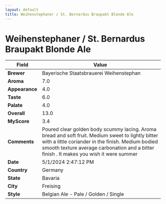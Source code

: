```yaml
---
layout: default
title: Weihenstephaner / St. Bernardus Braupakt Blonde Ale
---
```


# Weihenstephaner / St. Bernardus Braupakt Blonde Ale

| Field         | Value                                                                                                   |
|---------------|---------------------------------------------------------------------------------------------------------|
| **Brewer**    | Bayerische Staatsbrauerei Weihenstephan                                                                                        |
| **Aroma**     | 7.0                                                                                         |
| **Appearance**| 4.0                                                                                    |
| **Taste**     | 6.0                                                                                         |
| **Palate**    | 4.0                                                                                        |
| **Overall**   | 13.0                                                                                       |
| **MyScore**   | 3.4                                                                                       |
| **Comments**  | Poured clear golden body scummy lacing. Aroma bread and soft fruit. Medium sweet to lightly bitter with a little coriander in the finish. Medium bodied smooth texture average carbonation and a bitter finish . It makes you wish it were summer                                                                                       |
| **Date**      | 5/1/2024 2:47:12 PM                                                                                          |
| **Country**   | Germany                                                                                       |
| **State**     | Bavaria                                                                                         |
| **City**      | Freising                                                                                          |
| **Style**     | Belgian Ale - Pale / Golden / Single                                                                                         |
